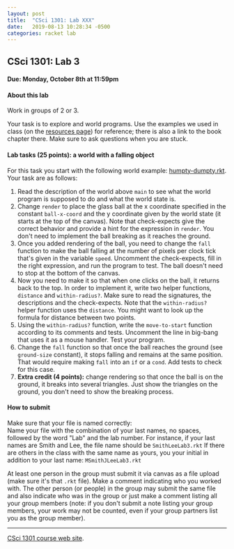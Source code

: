 ```yaml
---
layout: post
title:  "CSci 1301: Lab XXX"
date:   2019-08-13 10:28:34 -0500
categories: racket lab
---
```


CSci 1301: Lab 3
----------------

#### Due: Monday, October 8th at 11:59pm

#### About this lab

Work in groups of 2 or 3.

Your task is to explore and world programs. Use the examples we used in
class (on the [resources page](../resources.html)) for reference; there
is also a link to the book chapter there. Make sure to ask questions
when you are stuck.

#### Lab tasks (25 points): a world with a falling object

For this task you start with the following world example:
[humpty-dumpty.rkt](../examples/humpty-dumpty.rkt). Your task are as
follows:

1.  Read the description of the world above `main` to see what the world
    program is supposed to do and what the world state is.
2.  Change `render` to place the glass ball at the x coordinate
    specified in the constant `ball-x-coord` and the y coordinate given
    by the world state (it starts at the top of the canvas). Note that
    check-expects give the correct behavior and provide a hint for the
    expression in `render`. You don\'t need to implement the ball
    breaking as it reaches the ground.
3.  Once you added rendering of the ball, you need to change the `fall`
    function to make the ball falling at the number of pixels per clock
    tick that\'s given in the variable `speed`. Uncomment the
    check-expects, fill in the right expression, and run the program to
    test. The ball doesn\'t need to stop at the bottom of the canvas.
4.  Now you need to make it so that when one clicks on the ball, it
    returns back to the top. In order to implement it, write two helper
    functions, `distance` and `within-radius?`. Make sure to read the
    signatures, the descriptions and the check-expects. Note that the
    `within-radius?` helper function uses the `distance`. You might want
    to look up the formula for distance between two points.
5.  Using the `within-radius?` function, write the `move-to-start`
    function according to its comments and tests. Uncomment the line in
    big-bang that uses it as a mouse handler. Test your program.
6.  Change the `fall` function so that once the ball reaches the ground
    (see `ground-size` constant), it stops falling and remains at the
    same position. That would require making `fall` into an `if` or a
    `cond`. Add tests to check for this case.
7.  **Extra credit (4 points):** change rendering so that once the ball
    is on the ground, it breaks into several triangles. Just show the
    triangles on the ground, you don\'t need to show the breaking
    process.

#### How to submit

Make sure that your file is named correctly:\
Name your file with the combination of your last names, no spaces,
followed by the word \"Lab\" and the lab number. For instance, if your
last names are Smith and Lee, the file name should be `SmithLeeLab3.rkt`
If there are others in the class with the same name as yours, you your
initial in addition to your last name: `MSmithJLeeLab3.rkt`

At least one person in the group must submit it via canvas as a file
upload (make sure it\'s that `.rkt` file). Make a comment indicating who
you worked with. The other person (or people) in the group may submit
the same file and also indicate who was in the group or just make a
comment listing all your group members (note: if you don\'t submit a
note listing your group members, your work may not be counted, even if
your group partners list you as the group member).

------------------------------------------------------------------------

[CSci 1301 course web site](../index.html).
